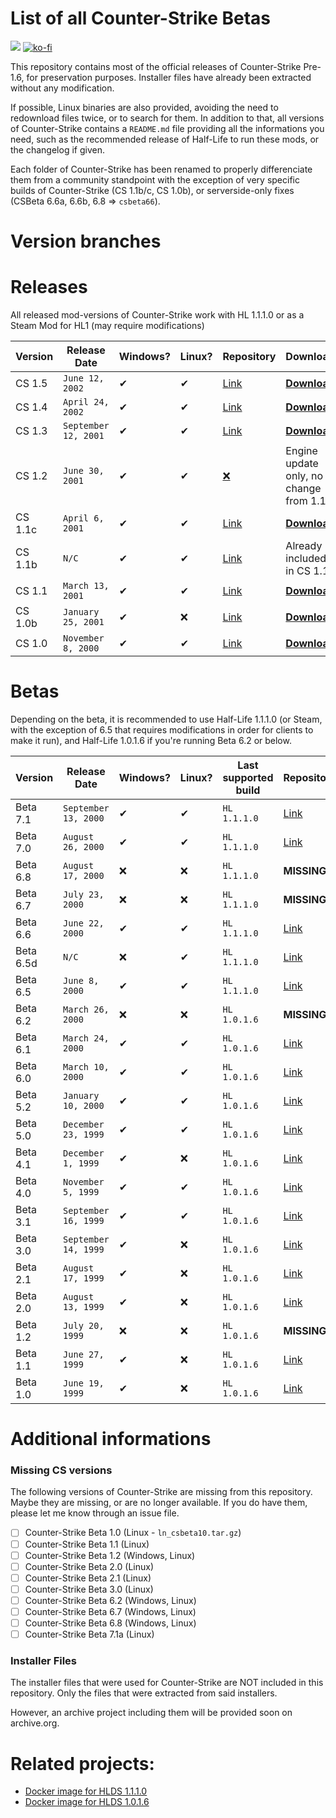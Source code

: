 # List of all Counter-Strike Betas 

[![](https://c5.patreon.com/external/logo/become_a_patron_button.png)](https://patreon.baseq.fr)
[![ko-fi](https://ko-fi.com/img/githubbutton_sm.svg)](https://ko-fi.com/P5P27UZHV)

This repository contains most of the official releases of Counter-Strike Pre-1.6, for preservation purposes. Installer files have already been extracted without any modification.

If possible, Linux binaries are also provided, avoiding the need to redownload files twice, or to search for them. In addition to that, all versions of Counter-Strike contains a `README.md` file providing all the informations you need, such as the recommended release of Half-Life to run these mods, or the changelog if given.

Each folder of Counter-Strike has been renamed to properly differenciate them from a community standpoint with the exception of very specific builds of Counter-Strike (CS 1.1b/c, CS 1.0b), or serverside-only fixes (CSBeta 6.6a, 6.6b, 6.8 => `csbeta66`).

# Version branches

# Releases
All released mod-versions of Counter-Strike work with HL 1.1.1.0 or as a Steam Mod for HL1 (may require modifications)

| Version | Release Date | Windows? | Linux? | Repository | Download |
| -------- | ------- | -------- | -------- | -------- | -------- |
| CS 1.5 | `June 12, 2002` | ✔ | ✔ | [Link](https://github.com/Ch0wW/counterstrike-betas/tree/cs15_retail) | [**Download**](https://github.com/Ch0wW/counterstrike-betas/archive/refs/heads/cs15_retail.zip) |
| CS 1.4 | `April 24, 2002` | ✔ | ✔ | [Link](https://github.com/Ch0wW/counterstrike-betas/tree/cs14_retail) | [**Download**](https://github.com/Ch0wW/counterstrike-betas/archive/refs/heads/cs14_retail.zip) |
| CS 1.3 | `September 12, 2001` | ✔ | ✔ | [Link](https://github.com/Ch0wW/counterstrike-betas/tree/cs13_retail) | [**Download**](https://github.com/Ch0wW/counterstrike-betas/archive/refs/heads/cs13_retail.zip) |
| CS 1.2 | `June 30, 2001` | ✔ | ✔ | [❌](https://github.com/Ch0wW/counterstrike-betas/tree/cs11_retail) | Engine update only, no change from 1.1 |
| CS 1.1c | `April 6, 2001` | ✔ | ✔ | [Link](https://github.com/Ch0wW/counterstrike-betas/tree/cs11_retail) | [**Download**](https://github.com/Ch0wW/counterstrike-betas/archive/refs/heads/cs11_retail.zip) |
| CS 1.1b | `N/C` | ✔ | ✔ | [Link](https://github.com/Ch0wW/counterstrike-betas/tree/cs11_retail) | Already included in CS 1.1 |
| CS 1.1 | `March 13, 2001` | ✔ | ✔ | [Link](https://github.com/Ch0wW/counterstrike-betas/tree/a98571c1aa4ca3f3a6f42c8848727b34db618bf0) | [**Download**](https://github.com/Ch0wW/counterstrike-betas/archive/a98571c1aa4ca3f3a6f42c8848727b34db618bf0.zip) |
| CS 1.0b | `January 25, 2001` | ✔ | ❌ | [Link](https://github.com/Ch0wW/counterstrike-betas/tree/cs10_retail) | [**Download**](https://github.com/Ch0wW/counterstrike-betas/archive/refs/heads/cs10_retail.zip) |
| CS 1.0 | `November 8, 2000` | ✔ | ✔ | [Link](https://github.com/Ch0wW/counterstrike-betas/tree/ab6a359832dac535b4e4f25c7d15e724ea514cc1) | [**Download**](https://github.com/Ch0wW/counterstrike-betas/archive/ab6a359832dac535b4e4f25c7d15e724ea514cc1.zip) |

# Betas

Depending on the beta, it is recommended to use Half-Life 1.1.1.0 (or Steam, with the exception of 6.5 that requires modifications in order for clients to make it run), and Half-Life 1.0.1.6 if you're running Beta 6.2 or below. 

| Version | Release Date | Windows? | Linux? | Last supported build | Repository | Download |
| -------- | ------- | ------- | -------- | -------- | -------- | ------- |
| Beta 7.1 | `September 13, 2000` |  ✔ | ✔ | `HL 1.1.1.0` | [Link](https://github.com/Ch0wW/counterstrike-betas/tree/csbeta71) | [**Download**](https://github.com/Ch0wW/counterstrike-betas/archive/refs/heads/csbeta71.zip) |
| Beta 7.0 | `August 26, 2000` | ✔ | ✔ | `HL 1.1.1.0` | [Link](https://github.com/Ch0wW/counterstrike-betas/tree/csbeta70) | [**Download**](https://github.com/Ch0wW/counterstrike-betas/archive/refs/heads/csbeta70.zip) |
| Beta 6.8 | `August 17, 2000` | ❌ | ❌ | `HL 1.1.1.0` | **MISSING** | **MISSING** |
| Beta 6.7 | `July 23, 2000` | ❌ | ❌ | `HL 1.1.1.0` | **MISSING** | **MISSING** |
| Beta 6.6 | `June 22, 2000` | ✔ | ✔ | `HL 1.1.1.0` | [Link](https://github.com/Ch0wW/counterstrike-betas/tree/csbeta66) | [**Download**](https://github.com/Ch0wW/counterstrike-betas/archive/refs/heads/csbeta66.zip) |
| Beta 6.5d | `N/C` | ❌ | ✔ | `HL 1.1.1.0` | [Link](https://github.com/Ch0wW/counterstrike-betas/tree/csbeta65) | [**Download**](https://github.com/Ch0wW/counterstrike-betas/archive/refs/heads/csbeta65.zip) |
| Beta 6.5 | `June 8, 2000` | ✔ | ✔ | `HL 1.1.1.0` | [Link](https://github.com/Ch0wW/counterstrike-betas/tree/0ce5e4e8c1fdbc69fc1720dafa5a5e3ce1eef16d) | [**Download**](https://github.com/Ch0wW/counterstrike-betas/archive/0ce5e4e8c1fdbc69fc1720dafa5a5e3ce1eef16d.zip) |
| Beta 6.2 | `March 26, 2000` | ❌ | ❌ | `HL 1.0.1.6` | **MISSING** | **MISSING** |
| Beta 6.1 | `March 24, 2000` | ✔ | ✔ | `HL 1.0.1.6` | [Link](https://github.com/Ch0wW/counterstrike-betas/tree/csbeta61) | [**Download**](https://github.com/Ch0wW/counterstrike-betas/archive/refs/heads/csbeta61.zip) |
| Beta 6.0 | `March 10, 2000` | ✔ | ✔ | `HL 1.0.1.6` | [Link](https://github.com/Ch0wW/counterstrike-betas/tree/csbeta60) | [**Download**](https://github.com/Ch0wW/counterstrike-betas/archive/refs/heads/csbeta60.zip) |
| Beta 5.2 | `January 10, 2000` | ✔ | ✔ | `HL 1.0.1.6` | [Link](https://github.com/Ch0wW/counterstrike-betas/tree/csbeta52) | [**Download**](https://github.com/Ch0wW/counterstrike-betas/archive/refs/heads/csbeta52.zip) |
| Beta 5.0 | `December 23, 1999` | ✔ | ✔ | `HL 1.0.1.6` | [Link](https://github.com/Ch0wW/counterstrike-betas/tree/csbeta50) | [**Download**](https://github.com/Ch0wW/counterstrike-betas/archive/refs/heads/csbeta50.zip) |
| Beta 4.1 | `December 1, 1999` | ✔ | ❌ | `HL 1.0.1.6` | [Link](https://github.com/Ch0wW/counterstrike-betas/tree/csbeta41) | [**Download**](https://github.com/Ch0wW/counterstrike-betas/archive/refs/heads/csbeta41.zip) |
| Beta 4.0 | `November 5, 1999` | ✔ | ✔ | `HL 1.0.1.6` | [Link](https://github.com/Ch0wW/counterstrike-betas/tree/csbeta40) | [**Download**](https://github.com/Ch0wW/counterstrike-betas/archive/refs/heads/csbeta40.zip) |
| Beta 3.1 | `September 16, 1999` | ✔ | ✔ | `HL 1.0.1.6` | [Link](https://github.com/Ch0wW/counterstrike-betas/tree/csbeta31) | [**Download**](https://github.com/Ch0wW/counterstrike-betas/archive/refs/heads/csbeta31.zip) |
| Beta 3.0 | `September 14, 1999` | ✔ | ❌ | `HL 1.0.1.6` | [Link](https://github.com/Ch0wW/counterstrike-betas/tree/csbeta30) | [**Download**](https://github.com/Ch0wW/counterstrike-betas/archive/refs/heads/csbeta30.zip) |
| Beta 2.1 | `August 17, 1999` | ✔ | ❌ | `HL 1.0.1.6` | [Link](https://github.com/Ch0wW/counterstrike-betas/tree/csbeta21) | [**Download**](https://github.com/Ch0wW/counterstrike-betas/archive/refs/heads/csbeta21.zip) |
| Beta 2.0 | `August 13, 1999` | ✔ | ❌ | `HL 1.0.1.6` | [Link](https://github.com/Ch0wW/counterstrike-betas/tree/csbeta20) | [**Download**](https://github.com/Ch0wW/counterstrike-betas/archive/refs/heads/csbeta20.zip) |
| Beta 1.2 | `July 20, 1999` | ❌ | ❌ | `HL 1.0.1.6` | **MISSING** | **MISSING** |
| Beta 1.1 | `June 27, 1999` | ✔ | ❌ | `HL 1.0.1.6` | [Link](https://github.com/Ch0wW/counterstrike-betas/tree/csbeta11) | [**Download**](https://github.com/Ch0wW/counterstrike-betas/archive/refs/heads/csbeta11.zip) |
| Beta 1.0 | `June 19, 1999` | ✔ | ❌ | `HL 1.0.1.6` | [Link](https://github.com/Ch0wW/counterstrike-betas/tree/csbeta10) | [**Download**](https://github.com/Ch0wW/counterstrike-betas/archive/refs/heads/csbeta10.zip) |

# Additional informations

### Missing CS versions
The following versions of Counter-Strike are missing from this repository. Maybe they are missing, or are no longer available. If you do have them, please let me know through an issue file.
- [ ] Counter-Strike Beta 1.0 (Linux - `ln_csbeta10.tar.gz`)
- [ ] Counter-Strike Beta 1.1 (Linux)
- [ ] Counter-Strike Beta 1.2 (Windows, Linux)
- [ ] Counter-Strike Beta 2.0 (Linux)
- [ ] Counter-Strike Beta 2.1 (Linux)
- [ ] Counter-Strike Beta 3.0 (Linux)
- [ ] Counter-Strike Beta 6.2 (Windows, Linux)
- [ ] Counter-Strike Beta 6.7 (Windows, Linux)
- [ ] Counter-Strike Beta 6.8 (Windows, Linux)
- [ ] Counter-Strike Beta 7.1a (Linux)

### Installer Files
The installer files that were used for Counter-Strike are NOT included in this repository. Only the files that were extracted from said installers.

However, an archive project including them will be provided soon on archive.org.

# Related projects:
- [Docker image for HLDS 1.1.1.0](https://github.com/Ch0wW/docker-hlds-won2)
- [Docker image for HLDS 1.0.1.6](https://github.com/Ch0wW/docker-hlds-won2-1016)
